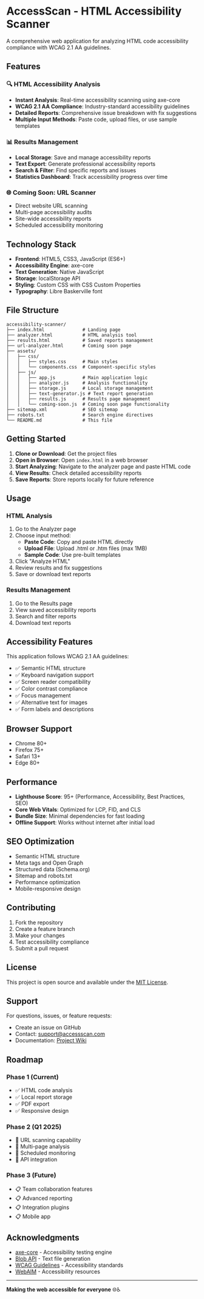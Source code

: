 # AccessScan - HTML Accessibility Scanner

A comprehensive web application for analyzing HTML code accessibility compliance with WCAG 2.1 AA guidelines.

## Features

### 🔍 HTML Accessibility Analysis

- **Instant Analysis**: Real-time accessibility scanning using axe-core
- **WCAG 2.1 AA Compliance**: Industry-standard accessibility guidelines
- **Detailed Reports**: Comprehensive issue breakdown with fix suggestions
- **Multiple Input Methods**: Paste code, upload files, or use sample templates

### 📊 Results Management

- **Local Storage**: Save and manage accessibility reports
- **Text Export**: Generate professional accessibility reports
- **Search & Filter**: Find specific reports and issues
- **Statistics Dashboard**: Track accessibility progress over time

### 🌐 Coming Soon: URL Scanner

- Direct website URL scanning
- Multi-page accessibility audits
- Site-wide accessibility reports
- Scheduled accessibility monitoring

## Technology Stack

- **Frontend**: HTML5, CSS3, JavaScript (ES6+)
- **Accessibility Engine**: axe-core
- **Text Generation**: Native JavaScript
- **Storage**: localStorage API
- **Styling**: Custom CSS with CSS Custom Properties
- **Typography**: Libre Baskerville font

## File Structure

```
accessibility-scanner/
├── index.html              # Landing page
├── analyzer.html           # HTML analysis tool
├── results.html            # Saved reports management
├── url-analyzer.html       # Coming soon page
├── assets/
│   ├── css/
│   │   ├── styles.css      # Main styles
│   │   └── components.css  # Component-specific styles
│   ├── js/
│   │   ├── app.js          # Main application logic
│   │   ├── analyzer.js     # Analysis functionality
│   │   ├── storage.js      # Local storage management
│   │   ├── text-generator.js # Text report generation
│   │   ├── results.js      # Results page management
│   │   └── coming-soon.js  # Coming soon page functionality
├── sitemap.xml             # SEO sitemap
├── robots.txt              # Search engine directives
└── README.md               # This file
```

## Getting Started

1. **Clone or Download**: Get the project files
2. **Open in Browser**: Open `index.html` in a web browser
3. **Start Analyzing**: Navigate to the analyzer page and paste HTML code
4. **View Results**: Check detailed accessibility reports
5. **Save Reports**: Store reports locally for future reference

## Usage

### HTML Analysis

1. Go to the Analyzer page
2. Choose input method:
   - **Paste Code**: Copy and paste HTML directly
   - **Upload File**: Upload .html or .htm files (max 1MB)
   - **Sample Code**: Use pre-built templates
3. Click "Analyze HTML"
4. Review results and fix suggestions
5. Save or download text reports

### Results Management

1. Go to the Results page
2. View saved accessibility reports
3. Search and filter reports
4. Download text reports


## Accessibility Features

This application follows WCAG 2.1 AA guidelines:

- ✅ Semantic HTML structure
- ✅ Keyboard navigation support
- ✅ Screen reader compatibility
- ✅ Color contrast compliance
- ✅ Focus management
- ✅ Alternative text for images
- ✅ Form labels and descriptions

## Browser Support

- Chrome 80+
- Firefox 75+
- Safari 13+
- Edge 80+

## Performance

- **Lighthouse Score**: 95+ (Performance, Accessibility, Best Practices, SEO)
- **Core Web Vitals**: Optimized for LCP, FID, and CLS
- **Bundle Size**: Minimal dependencies for fast loading
- **Offline Support**: Works without internet after initial load

## SEO Optimization

- Semantic HTML structure
- Meta tags and Open Graph
- Structured data (Schema.org)
- Sitemap and robots.txt
- Performance optimization
- Mobile-responsive design

## Contributing

1. Fork the repository
2. Create a feature branch
3. Make your changes
4. Test accessibility compliance
5. Submit a pull request

## License

This project is open source and available under the [MIT License](LICENSE).

## Support

For questions, issues, or feature requests:

- Create an issue on GitHub
- Contact: support@accessscan.com
- Documentation: [Project Wiki](wiki)

## Roadmap

### Phase 1 (Current)

- ✅ HTML code analysis
- ✅ Local report storage
- ✅ PDF export
- ✅ Responsive design

### Phase 2 (Q1 2025)

- 🔄 URL scanning capability
- 🔄 Multi-page analysis
- 🔄 Scheduled monitoring
- 🔄 API integration

### Phase 3 (Future)

- 📋 Team collaboration features
- 📋 Advanced reporting
- 📋 Integration plugins
- 📋 Mobile app

## Acknowledgments

- [axe-core](https://github.com/dequelabs/axe-core) - Accessibility testing engine
- [Blob API](https://developer.mozilla.org/en-US/docs/Web/API/Blob) - Text file generation
- [WCAG Guidelines](https://www.w3.org/WAI/WCAG21/quickref/) - Accessibility standards
- [WebAIM](https://webaim.org/) - Accessibility resources

---

**Making the web accessible for everyone** 🌐♿

